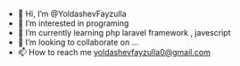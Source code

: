 - 👋 Hi, I’m @YoldashevFayzulla
- 👀 I’m interested in programing
- 🌱 I’m currently learning php laravel framework , javescript
- 💞️ I’m looking to collaborate on ...
- 📫 How to reach me yoldashevfayzulla0@gmail.com

<!---
YoldashevFayzulla/YoldashevFayzulla is a ✨ special ✨ repository because its `README.md` (this file) appears on your GitHub profile.
You can click the Preview link to take a look at your changes.
--->
